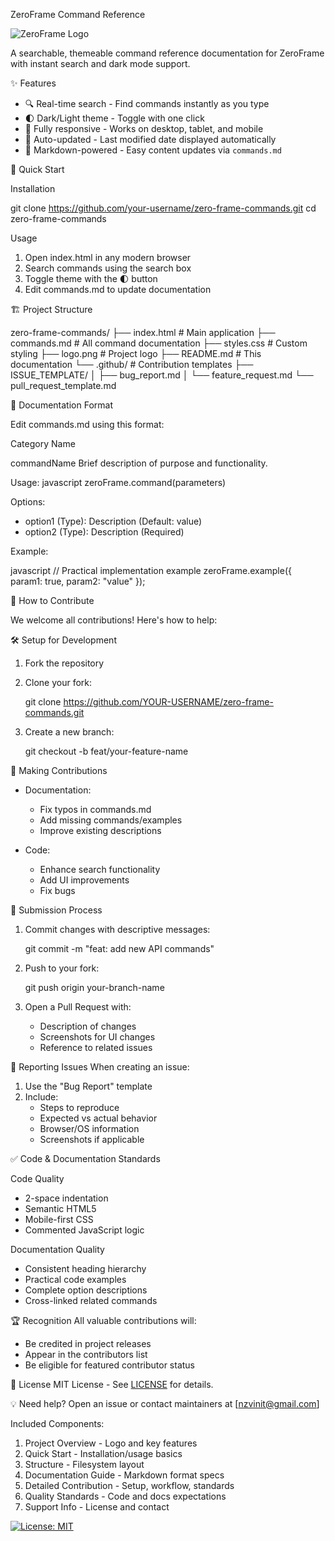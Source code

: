 ZeroFrame Command Reference

![ZeroFrame Logo](logo.png)

A searchable, themeable command reference documentation for ZeroFrame with instant search and dark mode support.

 ✨ Features

- 🔍 Real-time search - Find commands instantly as you type
- 🌓 Dark/Light theme - Toggle with one click
- 📱 Fully responsive - Works on desktop, tablet, and mobile
- 📅 Auto-updated - Last modified date displayed automatically
- 📝 Markdown-powered - Easy content updates via `commands.md`

 🚀 Quick Start

 Installation

git clone https://github.com/your-username/zero-frame-commands.git
cd zero-frame-commands


Usage
1. Open index.html in any modern browser
2. Search commands using the search box
3. Toggle theme with the 🌓 button
4. Edit commands.md to update documentation

🏗️ Project Structure

zero-frame-commands/
├── index.html         # Main application
├── commands.md        # All command documentation
├── styles.css         # Custom styling
├── logo.png           # Project logo
├── README.md          # This documentation
└── .github/          # Contribution templates
    ├── ISSUE_TEMPLATE/
    │   ├── bug_report.md
    │   └── feature_request.md
    └── pull_request_template.md


📖 Documentation Format

Edit commands.md using this format:


Category Name

 commandName
Brief description of purpose and functionality.

Usage:
javascript
zeroFrame.command(parameters)


Options:
- option1 (Type): Description (Default: value)
- option2 (Type): Description (Required)

Example:

javascript
// Practical implementation example
zeroFrame.example({
  param1: true,
  param2: "value"
});


🤝 How to Contribute

We welcome all contributions! Here's how to help:

🛠️ Setup for Development
1. Fork the repository
2. Clone your fork:
  
   git clone https://github.com/YOUR-USERNAME/zero-frame-commands.git
  
3. Create a new branch:
   
   git checkout -b feat/your-feature-name
  

📝 Making Contributions
- Documentation:
  - Fix typos in commands.md
  - Add missing commands/examples
  - Improve existing descriptions

- Code:
  - Enhance search functionality
  - Add UI improvements
  - Fix bugs

🔄 Submission Process
1. Commit changes with descriptive messages:
  
   git commit -m "feat: add new API commands"
   
2. Push to your fork:
   
   git push origin your-branch-name
  
3. Open a Pull Request with:
   - Description of changes
   - Screenshots for UI changes
   - Reference to related issues

🚨 Reporting Issues
When creating an issue:
1. Use the "Bug Report" template
2. Include:
   - Steps to reproduce
   - Expected vs actual behavior
   - Browser/OS information
   - Screenshots if applicable

✅ Code & Documentation Standards

Code Quality
- 2-space indentation
- Semantic HTML5
- Mobile-first CSS
- Commented JavaScript logic

Documentation Quality
- Consistent heading hierarchy
- Practical code examples
- Complete option descriptions
- Cross-linked related commands

🏆 Recognition
All valuable contributions will:
- Be credited in project releases
- Appear in the contributors list
- Be eligible for featured contributor status

📜 License
MIT License - See [LICENSE](LICENSE) for details.



💡 Need help? 
Open an issue or contact maintainers at [nzvinit@gmail.com]


Included Components:
1. Project Overview - Logo and key features
2. Quick Start - Installation/usage basics
3. Structure - Filesystem layout
4. Documentation Guide - Markdown format specs
5. Detailed Contribution - Setup, workflow, standards
6. Quality Standards - Code and docs expectations
7. Support Info - License and contact

[![License: MIT](https://img.shields.io/badge/License-MIT-yellow.svg)](https://opensource.org/licenses/MIT)

